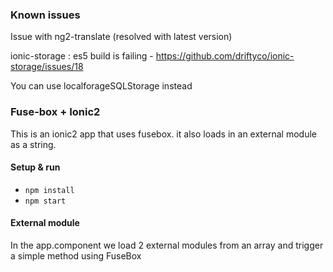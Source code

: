 ### Known issues
Issue with ng2-translate (resolved with latest version)

ionic-storage : es5 build is failing - https://github.com/driftyco/ionic-storage/issues/18

You can use localforageSQLStorage instead


### Fuse-box + Ionic2
This is an ionic2 app that uses fusebox. it also loads in an external module as a string.


#### Setup & run 
* `npm install`
* `npm start`

#### External module

In the app.component we load 2 external modules from an array and trigger a simple method using FuseBox
